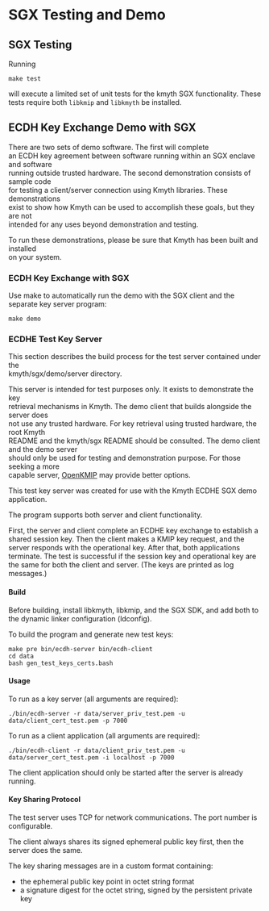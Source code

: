 # SGX Testing and Demo

## SGX Testing

Running
```
make test
```
will execute a limited set of unit tests for the kmyth SGX functionality. These tests require both ```libkmip``` and ```libkmyth``` be installed.


## ECDH Key Exchange Demo with SGX

There are two sets of demo software. The first will complete  
an ECDH key agreement between software running within an SGX enclave and software  
running outside trusted hardware. The second demonstration consists of sample code  
for testing a client/server connection using Kmyth libraries. These demonstrations  
exist to show how Kmyth can be used to accomplish these goals, but they are not  
intended for any uses beyond demonstration and testing.  

To run these demonstrations, please be sure that Kmyth has been built and installed  
on your system.  

### ECDH Key Exchange with SGX

Use make to automatically run the demo with the SGX client and the separate key server program:
```
make demo
```

### ECDHE Test Key Server

This section describes the build process for the test server contained under the  
kmyth/sgx/demo/server directory.

This server is intended for test purposes only. It exists to demonstrate the key  
retrieval mechanisms in Kmyth. The demo client that builds alongside the server does  
not use any trusted hardware. For key retrieval using trusted hardware, the root Kmyth  
README and the kmyth/sgx README should be consulted. The demo client and the demo server   
should only be used for testing and demonstration purpose. For those seeking a more  
capable server, [OpenKMIP](https://github.com/OpenKMIP) may provide better options.  

This test key server was created for use with the Kmyth ECDHE SGX demo application.  

The program supports both server and client functionality.  

First, the server and client complete an ECDHE key exchange to establish a shared session key.
Then the client makes a KMIP key request,
and the server responds with the operational key.
After that, both applications terminate.
The test is successful if the session key and operational key
are the same for both the client and server.
(The keys are printed as log messages.)


#### Build

Before building, install libkmyth, libkmip, and the SGX SDK,
and add both to the dynamic linker configuration (ldconfig).

To build the program and generate new test keys:
```
make pre bin/ecdh-server bin/ecdh-client
cd data
bash gen_test_keys_certs.bash
```

#### Usage

To run as a key server (all arguments are required):
```
./bin/ecdh-server -r data/server_priv_test.pem -u data/client_cert_test.pem -p 7000
```

To run as a client application (all arguments are required):
```
./bin/ecdh-client -r data/client_priv_test.pem -u data/server_cert_test.pem -i localhost -p 7000
```

The client application should only be started after the server is already running.


#### Key Sharing Protocol

The test server uses TCP for network communications.
The port number is configurable.

The client always shares its signed ephemeral public key first,
then the server does the same.

The key sharing messages are in a custom format containing:
* the ephemeral public key point in octet string format
* a signature digest for the octet string, signed by the persistent private key
